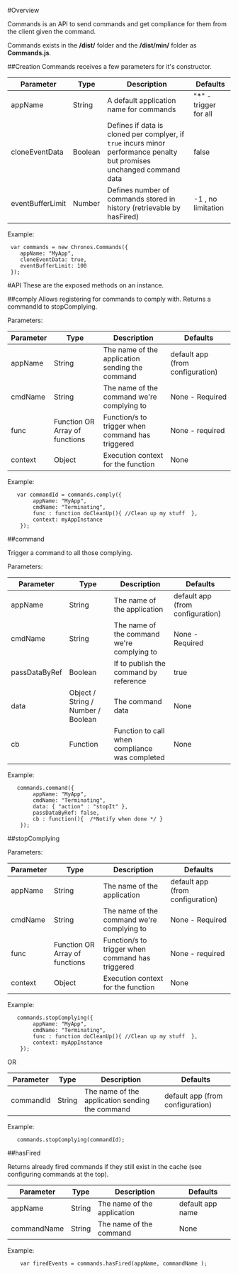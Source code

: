 #Overview

Commands is an API to send commands and get compliance for them from the client given the command.

Commands exists in the <b>/dist/</b> folder and the <b>/dist/min/</b> folder as <b>Commands.js</b>.

##Creation
Commands receives a few parameters for it's constructor.

| Parameter | Type | Description |  Defaults |
| ---       | ---  | ---         | ---       |
| appName | String | A default application name for commands | "*" - trigger for all |
| cloneEventData | Boolean | Defines if data is cloned per complyer, if ```true``` incurs minor performance penalty but promises unchanged command data | false |
| eventBufferLimit | Number | Defines number of commands stored in history (retrievable by hasFired) | -1 , no limitation |

Example:
```
 var commands = new Chronos.Commands({
    appName: "MyApp",
    cloneEventData: true,
    eventBufferLimit: 100
 });
 ```

#API
These are the exposed methods on an instance.

##comply
Allows registering for commands to comply with.
Returns a commandId to stopComplying.


Parameters:

| Parameter | Type | Description |  Defaults |
| ---       | ---  | ---         | ---       |
| appName | String | The name of the application sending the command| default app (from configuration) |
| cmdName | String | The name of the command we're complying to | None - Required |
| func | Function OR Array of functions | Function/s to trigger when command has triggered | None - required |
| context | Object | Execution context for the function | None |

Example:
```
   var commandId = commands.comply({
        appName: "MyApp",
        cmdName: "Terminating",
        func : function doCleanUp(){ //Clean up my stuff  },
        context: myAppInstance
    });
```

##command

Trigger a command to all those complying.

Parameters:

| Parameter | Type | Description |  Defaults |
| ---       | ---  | ---         | ---       |
| appName | String | The name of the application| default app (from configuration) |
| cmdName | String | The name of the command we're complying to | None - Required |
| passDataByRef | Boolean | If to publish the command by reference | true |
| data | Object / String / Number / Boolean | The command data | None |
| cb | Function | Function to call when compliance was completed |  None |

Example:
```
   commands.command({
        appName: "MyApp",
        cmdName: "Terminating",
        data: { "action" : "stopIt" },
        passDataByRef: false,
        cb : function(){  /*Notify when done */ }
    });
```

##stopComplying

Parameters:

| Parameter | Type | Description |  Defaults |
| ---       | ---  | ---         | ---       |
| appName | String | The name of the application| default app (from configuration) |
| cmdName | String | The name of the command we're complying to | None - Required |
| func | Function OR Array of functions | Function/s to trigger when command has triggered | None - required |
| context | Object | Execution context for the function | None |

Example:
```
   commands.stopComplying({
        appName: "MyApp",
        cmdName: "Terminating",
        func : function doCleanUp(){ //Clean up my stuff  },
        context: myAppInstance
    });
```

OR

| Parameter | Type | Description |  Defaults |
| ---       | ---  | ---         | ---       |
| commandId | String | The name of the application sending the command| default app (from configuration) |

Example:
```
   commands.stopComplying(commandId);
```

##hasFired

Returns already fired commands if they still exist in the cache (see configuring commands at the top).

| Parameter | Type | Description |  Defaults |
| ---       | ---  | ---         | ---       |
| appName | String | The name of the application | default app name |
| commandName | String | The name of the command | None |

Example:

```
    var firedEvents = commands.hasFired(appName, commandName );

```
